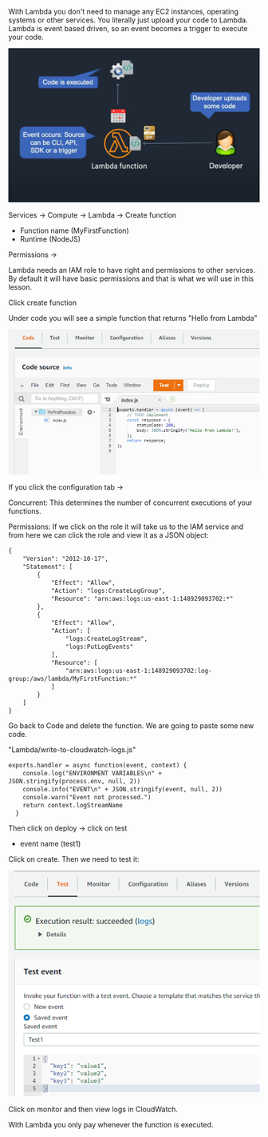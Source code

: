 With Lambda you don't need to manage any EC2 instances, operating systems or other services. You literally just upload your code to Lambda. Lambda is event based driven, so an event becomes a trigger to execute your code. 

![](../Images/LambdaOverview.PNG)

Services -> Compute -> Lambda -> Create function

- Function name (MyFirstFunction)
- Runtime (NodeJS)

Permissions -> 

Lambda needs an IAM role to have right and permissions to other services. By default it will have basic permissions and that is what we will use in this lesson.

Click create function

Under code you will see a simple function that returns "Hello from Lambda"

![](../Images/FirstFunction.PNG)

If you click the configuration tab ->

Concurrent: This determines the number of concurrent executions of your functions.

Permissions: If we click on the role it will take us to the IAM service and from here we can click the role and view it as a JSON object:

```
{
    "Version": "2012-10-17",
    "Statement": [
        {
            "Effect": "Allow",
            "Action": "logs:CreateLogGroup",
            "Resource": "arn:aws:logs:us-east-1:148929093702:*"
        },
        {
            "Effect": "Allow",
            "Action": [
                "logs:CreateLogStream",
                "logs:PutLogEvents"
            ],
            "Resource": [
                "arn:aws:logs:us-east-1:148929093702:log-group:/aws/lambda/MyFirstFunction:*"
            ]
        }
    ]
}
```

Go back to Code and delete the function. We are going to paste some new code.

"Lambda/write-to-cloudwatch-logs.js"

```
exports.handler = async function(event, context) {
    console.log("ENVIRONMENT VARIABLES\n" + JSON.stringify(process.env, null, 2))
    console.info("EVENT\n" + JSON.stringify(event, null, 2))
    console.warn("Event not processed.")
    return context.logStreamName
  }
```

Then click on deploy -> click on test

- event name (test1)

Click on create. Then we need to test it:

![](../Images/LambdaTest.PNG)

Click on monitor and then view logs in CloudWatch.

With Lambda you only pay whenever the function is executed.

